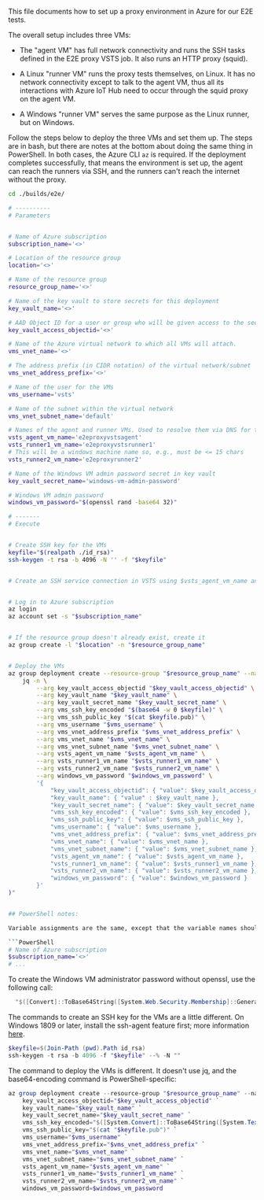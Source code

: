 This file documents how to set up a proxy environment in Azure for our E2E tests.

The overall setup includes three VMs:

- The "agent VM" has full network connectivity and runs the SSH tasks defined in the E2E proxy VSTS job. It also runs an HTTP proxy (squid).

- A Linux "runner VM" runs the proxy tests themselves, on Linux. It has no network connectivity except to talk to the agent VM, thus all its interactions with Azure IoT Hub need to occur through the squid proxy on the agent VM.

- A Windows "runner VM" serves the same purpose as the Linux runner, but on Windows.

Follow the steps below to deploy the three VMs and set them up. The steps are in bash, but there are notes at the bottom about doing the same thing in PowerShell. In both cases, the Azure CLI `az` is required. If the deployment completes successfully, that means the environment is set up, the agent can reach the runners via SSH, and the runners can't reach the internet without the proxy.

```sh
cd ./builds/e2e/

# ----------
# Parameters


# Name of Azure subscription
subscription_name='<>'

# Location of the resource group
location='<>'

# Name of the resource group
resource_group_name='<>'

# Name of the key vault to store secrets for this deployment
key_vault_name='<>'

# AAD Object ID for a user or group who will be given access to the secrets in this key vault
key_vault_access_objectid='<>'

# Name of the Azure virtual network to which all VMs will attach.
vms_vnet_name='<>'

# The address prefix (in CIDR notation) of the virtual network/subnet
vms_vnet_address_prefix='<>'

# Name of the user for the VMs
vms_username='vsts'

# Name of the subnet within the virtual network
vms_vnet_subnet_name='default'

# Names of the agent and runner VMs. Used to resolve them via DNS for the tests.
vsts_agent_vm_name='e2eproxyvstsagent'
vsts_runner1_vm_name='e2eproxyvstsrunner1'
# This will be a windows machine name so, e.g., must be <= 15 chars
vsts_runner2_vm_name='e2eproxyrunner2'

# Name of the Windows VM admin password secret in key vault
key_vault_secret_name='windows-vm-admin-password'

# Windows VM admin password
windows_vm_password="$(openssl rand -base64 32)"

# -------
# Execute


# Create SSH key for the VMs
keyfile="$(realpath ./id_rsa)"
ssh-keygen -t rsa -b 4096 -N '' -f "$keyfile"


# Create an SSH service connection in VSTS using $vsts_agent_vm_name and $keyfile


# Log in to Azure subscription
az login
az account set -s "$subscription_name"


# If the resource group doesn't already exist, create it
az group create -l "$location" -n "$resource_group_name"


# Deploy the VMs
az group deployment create --resource-group "$resource_group_name" --name 'e2e-proxy' --template-file ./proxy-deployment-template.json --parameters "$(
    jq -n \
        --arg key_vault_access_objectid "$key_vault_access_objectid" \
        --arg key_vault_name "$key_vault_name" \
        --arg key_vault_secret_name "$key_vault_secret_name" \
        --arg vms_ssh_key_encoded "$(base64 -w 0 $keyfile)" \
        --arg vms_ssh_public_key "$(cat $keyfile.pub)" \
        --arg vms_username "$vms_username" \
        --arg vms_vnet_address_prefix "$vms_vnet_address_prefix" \
        --arg vms_vnet_name "$vms_vnet_name" \
        --arg vms_vnet_subnet_name "$vms_vnet_subnet_name" \
        --arg vsts_agent_vm_name "$vsts_agent_vm_name" \
        --arg vsts_runner1_vm_name "$vsts_runner1_vm_name" \
        --arg vsts_runner2_vm_name "$vsts_runner2_vm_name" \
        --arg windows_vm_password "$windows_vm_password" \
        '{
            "key_vault_access_objectid": { "value": $key_vault_access_objectid },
            "key_vault_name": { "value" : $key_vault_name },
            "key_vault_secret_name": { "value": $key_vault_secret_name },
            "vms_ssh_key_encoded": { "value": $vms_ssh_key_encoded },
            "vms_ssh_public_key": { "value": $vms_ssh_public_key },
            "vms_username": { "value": $vms_username },
            "vms_vnet_address_prefix": { "value": $vms_vnet_address_prefix },
            "vms_vnet_name": { "value": $vms_vnet_name },
            "vms_vnet_subnet_name": { "value": $vms_vnet_subnet_name },
            "vsts_agent_vm_name": { "value": $vsts_agent_vm_name },
            "vsts_runner1_vm_name": { "value": $vsts_runner1_vm_name },
            "vsts_runner2_vm_name": { "value": $vsts_runner2_vm_name },
            "windows_vm_password": { "value": $windows_vm_password }
        }'
)"


## PowerShell notes:

Variable assignments are the same, except that the variable names should be prefixed with '$', e.g.:

```PowerShell
# Name of Azure subscription
$subscription_name='<>'
# ...
```

To create the Windows VM administrator password without openssl, use the following call:

```PowerShell
  "$([Convert]::ToBase64String([System.Web.Security.Membership]::GeneratePassword(32, 3).ToCharArray(), 0))"
```

The commands to create an SSH key for the VMs are a little different. On Windows 1809 or later, install the ssh-agent feature first; more information [here](https://docs.microsoft.com/en-us/windows-server/administration/openssh/openssh_install_firstuse).

```PowerShell
$keyfile=$(Join-Path (pwd).Path id_rsa)
ssh-keygen -t rsa -b 4096 -f "$keyfile" --% -N ""
```

The command to deploy the VMs is different. It doesn't use jq, and the base64-encoding command is PowerShell-specific:

```PowerShell
az group deployment create --resource-group "$resource_group_name" --name 'e2e-proxy' --template-file ./proxy-deployment-template.json --parameters `
    key_vault_access_objectid="$key_vault_access_objectid" `
    key_vault_name="$key_vault_name" `
    key_vault_secret_name="$key_vault_secret_name" `
    vms_ssh_key_encoded="$([System.Convert]::ToBase64String([System.Text.Encoding]::Utf8.GetBytes($(Get-Content "$keyfile" -Raw))))" `
    vms_ssh_public_key="$(cat "$keyfile.pub")" `
    vms_username="$vms_username" `
    vms_vnet_address_prefix="$vms_vnet_address_prefix" `
    vms_vnet_name="$vms_vnet_name" `
    vms_vnet_subnet_name="$vms_vnet_subnet_name" `
    vsts_agent_vm_name="$vsts_agent_vm_name" `
    vsts_runner1_vm_name="$vsts_runner1_vm_name" `
    vsts_runner2_vm_name="$vsts_runner2_vm_name" `
    windows_vm_password=$windows_vm_password
```
